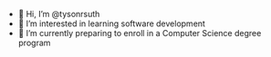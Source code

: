 - 👋 Hi, I’m @tysonrsuth
- 👀 I’m interested in learning software development
- 🌱 I’m currently preparing to enroll in a Computer Science degree program

<!---
tysonrsuth/tysonrsuth is a ✨ special ✨ repository because its `README.md` (this file) appears on your GitHub profile.
You can click the Preview link to take a look at your changes.
--->
